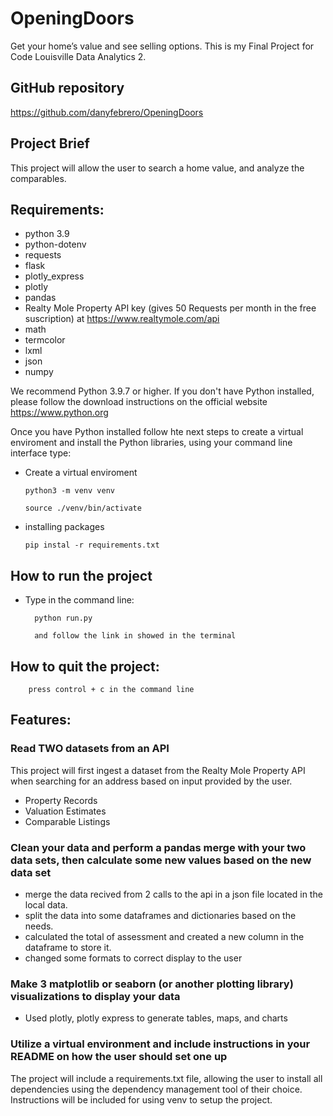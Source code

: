 # OpeningDoors

Get your home’s value and see selling options. 
This is my Final Project for Code Louisville Data Analytics 2.

## GitHub repository
https://github.com/danyfebrero/OpeningDoors

## Project Brief

This project will allow the user to search a home value, and analyze the comparables.

## Requirements:
  * python 3.9
  * python-dotenv
  * requests
  * flask
  * plotly_express
  * plotly
  * pandas
  * Realty Mole Property API key (gives 50 Requests per month in the free suscription) at https://www.realtymole.com/api
  * math
  * termcolor
  * lxml
  * json
  * numpy


We recommend Python 3.9.7 or higher. If you don't have Python installed, please follow the download instructions on the official website https://www.python.org 

Once you have Python installed follow hte next steps to create a virtual enviroment and install the Python libraries, using your command line interface type: 
 * Create a virtual enviroment 

       python3 -m venv venv
       
       source ./venv/bin/activate
 
 * installing packages

       pip instal -r requirements.txt

## How to run the project

* Type in the command line:
    
        python run.py

        and follow the link in showed in the terminal


## How to quit the project:

        press control + c in the command line
        
## Features:

  ### Read TWO datasets from an API
  This project will first ingest a dataset from the Realty Mole Property API when searching for an address based on input provided by the user.
  * Property Records
  * Valuation Estimates
  * Comparable Listings
  ### Clean your data and perform a pandas merge with your two data sets, then calculate some new values based on the new data set
  * merge the data recived from 2 calls to the api in a json file located in the local data.
  * split the data into some dataframes and dictionaries based on the needs.
  * calculated the total of assessment and created a new column in the dataframe to store it.
  * changed some formats to correct display to the user
  ### Make 3 matplotlib or seaborn (or another plotting library) visualizations to display your data
  * Used plotly, plotly express to generate tables, maps, and charts
  ### Utilize a virtual environment and include instructions in your README on how the user should set one up
  The project will include a requirements.txt file, allowing the user to install all dependencies using the dependency management tool of their choice. Instructions will be included for using venv to setup the project.
  
